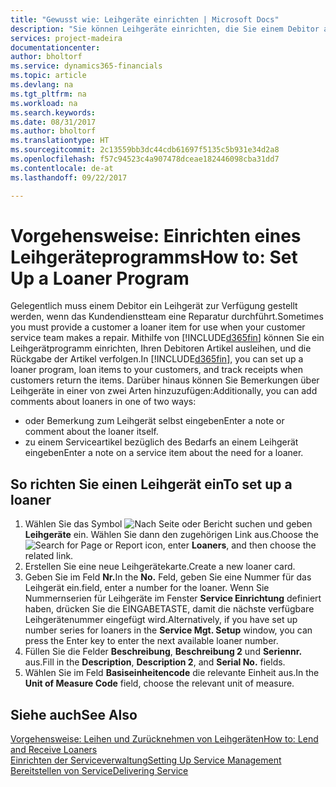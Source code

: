 ```yaml
---
title: "Gewusst wie: Leihgeräte einrichten | Microsoft Docs"
description: "Sie können Leihgeräte einrichten, die Sie einem Debitor ausleihen können, wenn er Serviceartikel im Service hat."
services: project-madeira
documentationcenter: 
author: bholtorf
ms.service: dynamics365-financials
ms.topic: article
ms.devlang: na
ms.tgt_pltfrm: na
ms.workload: na
ms.search.keywords: 
ms.date: 08/31/2017
ms.author: bholtorf
ms.translationtype: HT
ms.sourcegitcommit: 2c13559bb3dc44cdb61697f5135c5b931e34d2a8
ms.openlocfilehash: f57c94523c4a907478dceae182446098cba31dd7
ms.contentlocale: de-at
ms.lasthandoff: 09/22/2017

---
```

# <a name="how-to-set-up-a-loaner-program"></a><span data-ttu-id="705f5-103">Vorgehensweise: Einrichten eines Leihgeräteprogramms</span><span class="sxs-lookup"><span data-stu-id="705f5-103">How to: Set Up a Loaner Program</span></span>
<span data-ttu-id="705f5-104">Gelegentlich muss einem Debitor ein Leihgerät zur Verfügung gestellt werden, wenn das Kundendienstteam eine Reparatur durchführt.</span><span class="sxs-lookup"><span data-stu-id="705f5-104">Sometimes you must provide a customer a loaner item for use when your customer service team makes a repair.</span></span> <span data-ttu-id="705f5-105">Mithilfe von [!INCLUDE[d365fin](includes/d365fin_md.md)] können Sie ein Leihgerätprogramm einrichten, Ihren Debitoren Artikel ausleihen, und die Rückgabe der Artikel verfolgen.</span><span class="sxs-lookup"><span data-stu-id="705f5-105">In [!INCLUDE[d365fin](includes/d365fin_md.md)], you can set up a loaner program, loan items to your customers, and track receipts when customers return the items.</span></span> <span data-ttu-id="705f5-106">Darüber hinaus können Sie Bemerkungen über Leihgeräte in einer von zwei Arten hinzuzufügen:</span><span class="sxs-lookup"><span data-stu-id="705f5-106">Additionally, you can add comments about loaners in one of two ways:</span></span>  
  
* <span data-ttu-id="705f5-107">oder Bemerkung zum Leihgerät selbst eingeben</span><span class="sxs-lookup"><span data-stu-id="705f5-107">Enter a note or comment about the loaner itself.</span></span>  
* <span data-ttu-id="705f5-108">zu einem Serviceartikel bezüglich des Bedarfs an einem Leihgerät eingeben</span><span class="sxs-lookup"><span data-stu-id="705f5-108">Enter a note on a service item about the need for a loaner.</span></span>  

## <a name="to-set-up-a-loaner"></a><span data-ttu-id="705f5-109">So richten Sie einen Leihgerät ein</span><span class="sxs-lookup"><span data-stu-id="705f5-109">To set up a loaner</span></span>  
1. <span data-ttu-id="705f5-110">Wählen Sie das Symbol ![Nach Seite oder Bericht suchen](media/ui-search/search_small.png "Nach Seite oder Bericht suchen") und geben **Leihgeräte** ein. Wählen Sie dann den zugehörigen Link aus.</span><span class="sxs-lookup"><span data-stu-id="705f5-110">Choose the ![Search for Page or Report](media/ui-search/search_small.png "Search for Page or Report icon") icon, enter **Loaners**, and then choose the related link.</span></span>  
2. <span data-ttu-id="705f5-111">Erstellen Sie eine neue Leihgerätekarte.</span><span class="sxs-lookup"><span data-stu-id="705f5-111">Create a new loaner card.</span></span> 
3. <span data-ttu-id="705f5-112">Geben Sie im Feld **Nr.**</span><span class="sxs-lookup"><span data-stu-id="705f5-112">In the **No.**</span></span> <span data-ttu-id="705f5-113">Feld,  geben Sie eine Nummer für das Leihgerät ein.</span><span class="sxs-lookup"><span data-stu-id="705f5-113">field, enter a number for the loaner.</span></span> <span data-ttu-id="705f5-114">Wenn Sie Nummernserien für Leihgeräte im Fenster **Service Einrichtung** definiert haben, drücken Sie die EINGABETASTE, damit die nächste verfügbare Leihgerätenummer eingefügt wird.</span><span class="sxs-lookup"><span data-stu-id="705f5-114">Alternatively, if you have set up number series for loaners in the **Service Mgt. Setup** window, you can press the Enter key to enter the next available loaner number.</span></span>  
4. <span data-ttu-id="705f5-115">Füllen Sie die Felder **Beschreibung**, **Beschreibung 2** und **Seriennr.** aus.</span><span class="sxs-lookup"><span data-stu-id="705f5-115">Fill in the **Description**, **Description 2**, and **Serial No.** fields.</span></span>  
5. <span data-ttu-id="705f5-116">Wählen Sie im Feld **Basiseinheitencode** die relevante Einheit aus.</span><span class="sxs-lookup"><span data-stu-id="705f5-116">In the **Unit of Measure Code** field, choose the relevant unit of measure.</span></span>  
  
## <a name="see-also"></a><span data-ttu-id="705f5-117">Siehe auch</span><span class="sxs-lookup"><span data-stu-id="705f5-117">See Also</span></span>
[<span data-ttu-id="705f5-118">Vorgehensweise: Leihen und Zurücknehmen von Leihgeräten</span><span class="sxs-lookup"><span data-stu-id="705f5-118">How to: Lend and Receive Loaners</span></span>](service-how-to-lend-receive-loaners.md)  
[<span data-ttu-id="705f5-119">Einrichten der Serviceverwaltung</span><span class="sxs-lookup"><span data-stu-id="705f5-119">Setting Up Service Management</span></span>](service-setup-service.md)  
[<span data-ttu-id="705f5-120">Bereitstellen von Service</span><span class="sxs-lookup"><span data-stu-id="705f5-120">Delivering Service</span></span>](service-deliver-service.md)  


